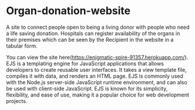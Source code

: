 # Organ-donation-website

A site to connect people open to being a living donor with people who need a life saving donation. Hospitals can register availability of the organs in their premises which can be seen by the Recipient in the website in a tabular form.

You can view the site here(https://enigmatic-spire-91357.herokuapp.com/).
EJS is a templating engine for JavaScript applications that allows developers to create reusable user interfaces. It takes a view template file, compiles it with data, and renders an HTML page. EJS is commonly used with the Node.js server-side JavaScript runtime environment, and can also be used with client-side JavaScript. EJS is known for its simplicity, flexibility, and ease of use, making it a popular choice for web development projects.
